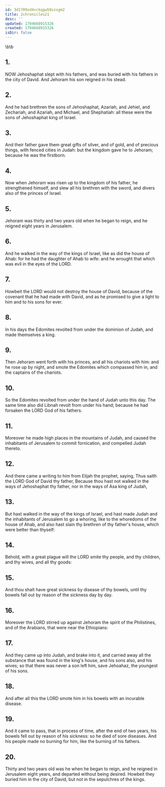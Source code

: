 ```yaml
---
id: 3d1709xd4vckqgw58szsgm2
title: 2chronicles21
desc: ''
updated: 1704668915326
created: 1704668915326
isDir: false
---
```

\b\b
## 1.
NOW Jehoshaphat slept with his fathers, and was buried with his fathers in the city of David.  And Jehoram his son reigned in his stead.
## 2.
And he had brethren the sons of Jehoshaphat, Azariah, and Jehiel, and Zechariah, and Azariah, and Michael, and Shephatiah: all these were the sons of Jehoshaphat king of Israel.
## 3.
And their father gave them great gifts of silver, and of gold, and of precious things, with fenced cities in Judah: but the kingdom gave he to Jehoram; because he was the firstborn.
## 4.
Now when Jehoram was risen up to the kingdom of his father, he strengthened himself, and slew all his brethren with the sword, and divers also of the princes of Israel.
## 5.
Jehoram was thirty and two years old when he began to reign, and he reigned eight years in Jerusalem.
## 6.
And he walked in the way of the kings of Israel, like as did the house of Ahab: for he had the daughter of Ahab to wife: and he wrought that which was evil in the eyes of the LORD.
## 7.
Howbeit the LORD would not destroy the house of David, because of the covenant that he had made with David, and as he promised to give a light to him and to his sons for ever.
## 8.
In his days the Edomites revolted from under the dominion of Judah, and made themselves a king.
## 9.
Then Jehoram went forth with his princes, and all his chariots with him: and he rose up by night, and smote the Edomites which compassed him in, and the captains of the chariots.
## 10.
So the Edomites revolted from under the hand of Judah unto this day.  The same time also did Libnah revolt from under his hand; because he had forsaken the LORD God of his fathers.
## 11.
Moreover he made high places in the mountains of Judah, and caused the inhabitants of Jerusalem to commit fornication, and compelled Judah thereto.
## 12.
And there came a writing to him from Elijah the prophet, saying, Thus saith the LORD God of David thy father, Because thou hast not walked in the ways of Jehoshaphat thy father, nor in the ways of Asa king of Judah,
## 13.
But hast walked in the way of the kings of Israel, and hast made Judah and the inhabitants of Jerusalem to go a whoring, like to the whoredoms of the house of Ahab, and also hast slain thy brethren of thy father's house, which were better than thyself:
## 14.
Behold, with a great plague will the LORD smite thy people, and thy children, and thy wives, and all thy goods:
## 15.
And thou shalt have great sickness by disease of thy bowels, until thy bowels fall out by reason of the sickness day by day.
## 16.
Moreover the LORD stirred up against Jehoram the spirit of the Philistines, and of the Arabians, that were near the Ethiopians:
## 17.
And they came up into Judah, and brake into it, and carried away all the substance that was found in the king's house, and his sons also, and his wives; so that there was never a son left him, save Jehoahaz, the youngest of his sons.
## 18.
And after all this the LORD smote him in his bowels with an incurable disease.
## 19.
And it came to pass, that in process of time, after the end of two years, his bowels fell out by reason of his sickness: so he died of sore diseases.  And his people made no burning for him, like the burning of his fathers.
## 20.
Thirty and two years old was he when he began to reign, and he reigned in Jerusalem eight years, and departed without being desired.  Howbeit they buried him in the city of David, but not in the sepulchres of the kings.
